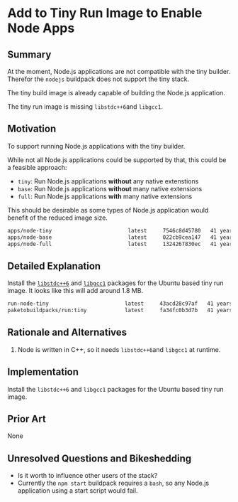 # Add to Tiny Run Image to Enable Node Apps

## Summary

At the moment, Node.js applications are not compatible with the tiny builder. Therefor the `nodejs` buildpack does not support the tiny stack.

The tiny build image is already capable of building the Node.js application.

The tiny run image is missing `libstdc++6`and `libgcc1`.

## Motivation

To support running Node.js applications with the tiny builder.

While not all Node.js applications could be supported by that, this could be a feasible approach:

- `tiny`: Run Node.js applications **without** any native extenstions
- `base`: Run Node.js applications **without** many native extensions
- `full`: Run Node.js applications **with** many native extensions

This should be desirable as some types of Node.js application would benefit of the reduced image size.

```bash
apps/node-tiny                        latest     7546c8d45780   41 years ago   130MB
apps/node-base                        latest     022cb9cea147   41 years ago   202MB
apps/node-full                        latest     1324267830ec   41 years ago   803MB
```

## Detailed Explanation

Install the [`libstdc++6`](https://packages.ubuntu.com/bionic/libstdc++6) and [`libgcc1`](https://packages.ubuntu.com/bionic/libgcc1) packages for the Ubuntu based tiny run image. It looks like this will add around 1.8 MB.

```bash
run-node-tiny                        latest     43acd28c97af   41 years ago   19.2MB
paketobuildpacks/run:tiny            latest     fa34fc0b3d7b   41 years ago   17.4MB
```

## Rationale and Alternatives

1. Node is written in C++, so it needs `libstdc++6`and `libgcc1` at runtime.

## Implementation

Install the `libstdc++6` and `libgcc1` packages for the Ubuntu based tiny run image.

## Prior Art

None

## Unresolved Questions and Bikeshedding

- Is it worth to influence other users of the stack?
- Currently the `npm start` buildpack requires a `bash`, so any Node.js application using a start script would fail.
